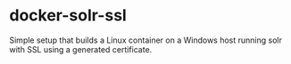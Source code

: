 # docker-solr-ssl
Simple setup that builds a Linux container on a Windows host running solr with SSL using a generated certificate.
